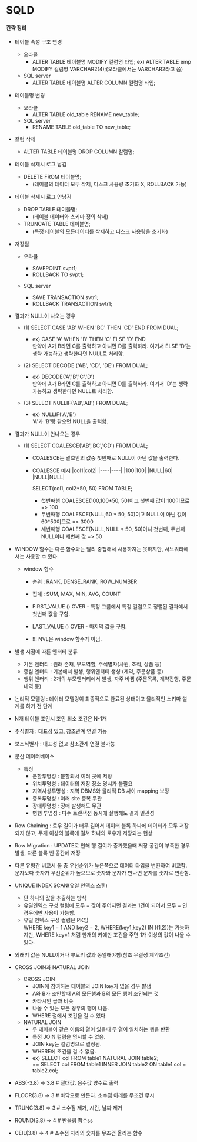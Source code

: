 # SQLD

#### 간략 정리

- 테이블 속성 구조 변경
    - 오라클
        - ALTER TABLE 테이블명 MODIFY 컬럼명 타입;
            ex) ALTER TABLE emp MODIFY 컬럼명 VARCHAR2(4);(오라클에서는 VARCHAR2라고 씀)
    - SQL server 
        - ALTER TABLE 테이블명 ALTER COLUMN 컬럼명 타입;
        
- 테이블명 변경
    - 오라클
        - ALTER TABLE old_table RENAME new_table;
    - SQL server
        - RENAME TABLE old_table TO new_table;
    
- 칼럼 삭제

    - ALTER TABLE 테이블명 DROP COLUMN 칼럼명;
    
    
 - 테이블 삭제시 로그 남김 
    -  DELETE FROM 테이블명; 
        - (테이블의 데이터 모두 삭제, 디스크 사용량 초기화 X, ROLLBACK 가능)
 
 - 테이블 삭제시 로그 안남김
    - DROP TABLE 테이블명;
        - (테이블 데이터와 스키마 정의 삭제)
    - TRUNCATE TABLE 테이블명;
        - (특정 테이블의 모든데이터를 삭제하고 디스크 사용량을 초기화)
        
 
 - 저장점
    - 오라클
        - SAVEPOINT svpt1; 
        - ROLLBACK TO svpt1;
        
    - SQL server
        - SAVE TRANSACTION svtr1;
        - ROLLBACK TRANSACTION svtr1;
 
 - 결과가 NULL이 나오는 경우
    - (1) SELECT CASE 'AB' WHEN 'BC' THEN 'CD' END FROM DUAL;
        - ex) CASE 'A' WHEN 'B' THEN 'C' ELSE 'D' END
             <br> 만약에 A가 B라면 C를 출력하고 아니면 D를 출력하라. 여기서 ELSE 'D'는 생략 가능하고 생략한다면 NULL로 처리함.
    - (2) SELECT DECODE ('AB', 'CD', 'DE') FROM DUAL;
        - ex) DECODE('A','B','C','D')
             <br> 만약에 A가 B라면 C를 출력하고 아니면 D를 출력하라. 여기서 'D'는 생략가능하고 생략한다면 NULL로 처리함.
             
    - (3) SELECT NULLIF('AB','AB') FROM DUAL;
        - ex) NULLIF('A','B')
             <br> 'A'가 'B'랑 같으면 NULL을 출력함.
 - 결과가 NULL이 안나오는 경우
    - (1) SELECT COALESCE('AB','BC','CD') FROM DUAL;
        - COALESCE는 괄호안의 값중 첫번째로 NULL이 아닌 값을 출력한다.
        - COALESCE 예시
           |col1|col2|
           |----|----|
           |100|100|
           |NULL|60|
           |NULL|NULL|
           
           SELECT(col1, col2*50, 50) FROM TABLE;
           - 첫번째행 COALESCE(100,100*50, 50)이고 첫번째 값이 100이므로 => 100
           - 두번째행 COALESCE(NULL,60 * 50, 50)이고 NULL이 아닌 값이 60*50이므로 => 3000
           - 세번째행 COALESCE(NULL,NULL * 50, 50)이니 첫번째, 두번째 NULL이니 세번째 값 => 50
        
 - WINDOW 함수는 다른 함수와는 달리 중첩해서 사용하지는 못하지만, 서브쿼리에서는 사용할 수 있다.
    - window 함수
        - 순위 : RANK, DENSE_RANK, ROW_NUMBER
        - 집계 : SUM, MAX, MIN, AVG, COUNT
        - FIRST_VALUE () OVER - 특정 그룹에서 특정 컬럼으로 정렬된 결과에서 첫번째 값을 구함.
        - LAST_VALUE () OVER - 마지막 값을 구함.
        
        - !!! NVL은 window 함수가 아님.
 
 - 발생 시점에 따른 엔터티 분류
    - 기본 엔터티 : 원래 존재, 부모역할, 주식별자(사원, 조직, 상품 등)
    - 중심 엔터티 : 기본에서 발생, 행위엔터티 생성 (계약, 주문상품 등)
    - 행위 엔터티 : 2개의 부모엔터티에서 발생, 자주 바뀜 (주문목록, 계약진행, 주문내역 등)
    
 - 논리적 모델링 : 데이터 모델링이 최종적으로 완료된 상태이고 물리적인 스키마 설계를 하기 전 단계  
 
 - N개 테이블 조인시 조인 최소 조건은 N-1개 
 
 - 주식별자 : 대표성 있고, 참조관계 연결 가능
 - 보조식별자 : 대표성 없고 참조관계 연결 불가능
 
 - 분산 데이터베이스
     - 특징
        - 분할투명성 : 분할되서 여러 곳에 저장
        - 위치투명성 : 데이터의 저장 장소 명시가 불필요
        - 지역사상투명성 : 지역 DBMS와 물리적 DB 사이 mapping 보장
        - 중복투명성 : 여러 site 중복 무관
        - 장애투명성 : 장애 발생해도 무관
        - 병행 투명성 : 다수 트랜잭션 동시에 실행해도 결과 일관성
        
  - Row Chaining : 로우 길이가 너무 길어서 데이터 블록 하나에 데이터가 모두 저장되지 않고, 두개 이상의 블록에 걸쳐 하나의 로우가 저장되는 현상
  - Row Migration : UPDATE로 인해 행 길이가 증가했을때 저장 공간이 부족한 경우 발생, 다른 블록 빈 공간에 저장
  
  - 다른 유형간 비교시 둘 중 우선순위가 높은쪽으로 데이터 타입을 변환하여 비교함. 문자보다 숫자가 우선순위가 높으므로 숫자와 문자가 만나면 문자를 숫자로 변환함.
  
  - UNIQUE INDEX SCAN(유일 인덱스 스캔)
    - 단 하나의 값을 추출하는 방식
    - 유일인덱스 구성 컬럼에 모두 = 값이 주어지면 결과는 1건이 되어서 모두 = 인 경우에만 사용이 가능함.
    - 유일 인덱스 구성 컬럼은 PK임
       <br> WHERE key1 = 1 AND key2 = 2, WHERE(key1,key2) IN ((1,2))는 가능하지만, WHERE key=1 처럼 한개의 키에만 조건을 주면 1개 이상의 값이 나올 수 있다.
       
  - 외래키 값은 NULL이거나 부모키 값과 동일해야함(참조 무결성 제약조건)
  
  - CROSS JOIN과 NATURAL JOIN
    - CROSS JOIN
        - JOIN에 참여하는 테이블의 JOIN key가 없을 경우 발생
        - A와 B가 조인할때 A의 모든행과 B의 모든 행이 조인되는 것
        - 카타시안 곱과 비슷
        - 나올 수 있는 모든 경우의 행이 나옴.
        - WHERE 절에서 조건을 걸 수 있다.
    - NATURAL JOIN
        - 두 테이블이 같은 이름의 열이 있을때 두 열이 일치하는 행을 반환
        - 특정 JOIN 컬럼을 명시할 수 없음.
        - JOIN key는 컬럼명으로 결정됨.
        - WHERE에 조건을 걸 수 없음.
        - ex) SELECT col FROM table1 NATURAL JOIN table2;  
        == SELECT col FROM table1 INNER JOIN table2 ON table1.col = table2.col;
        
  - ABS(-3.8) => 3.8 # 절대값. 음수값 양수로 출력
  - FLOOR(3.8) => 3 # 바닥으로 만든다. 소수점 아래를 무조건 무시
  - TRUNC(3.8) => 3 # 소수점 제거, 시간, 날짜 제거
  - ROUND(3.8) => 4 # 반올림 함수ss
  - CEIL(3.8) => 4 # 소수점 자리의 숫자를 무조건 올리는 함수     
